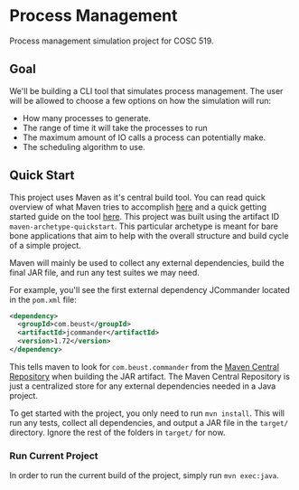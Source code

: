 # Process Management

Process management simulation project for COSC 519.

## Goal

We'll be building a CLI tool that simulates process management. The user will be allowed to choose a few options on how the simulation will run:

* How many processes to generate.
* The range of time it will take the processes to run
* The maximum amount of IO calls a process can potentially make.
* The scheduling algorithm to use.

## Quick Start

This project uses Maven as it's central build tool. You can read quick overview of what Maven tries to accomplish [here](https://maven.apache.org/background/philosophy-of-maven.html) and a quick getting started guide on the tool [here](https://maven.apache.org/guides/getting-started/index.html). This project was built using the artifact ID `maven-archetype-quickstart`. This particular archetype is meant for bare bone applications that aim to help with the overall structure and build cycle of a simple project.

Maven will mainly be used to collect any external dependencies, build the final JAR file, and run any test suites we may need.

For example, you'll see the first external dependency JCommander located in the `pom.xml` file:

```xml
<dependency>
  <groupId>com.beust</groupId>
  <artifactId>jcommander</artifactId>
  <version>1.72</version>
</dependency>
```

This tells maven to look for `com.beust.commander` from the [Maven Central Repository](https://search.maven.org/) when building the JAR artifact. The Maven Central Repository is just a centralized store for any external dependencies needed in a Java project.

To get started with the project, you only need to run `mvn install`. This will run any tests, collect all dependencies, and output a JAR file in the `target/` directory. Ignore the rest of the folders in `target/` for now.

### Run Current Project

In order to run the current build of the project, simply run `mvn exec:java`.
